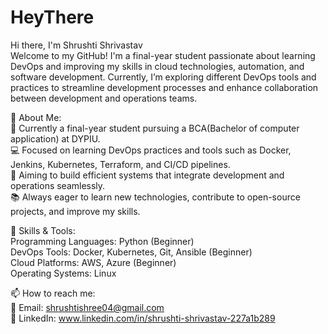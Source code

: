 # HeyThere

Hi there, I'm Shrushti Shrivastav    
Welcome to my GitHub! I'm a final-year student passionate about learning DevOps and improving my skills in cloud technologies, automation, and software development. Currently, I’m exploring different DevOps tools and practices to streamline development processes and enhance collaboration between development and operations teams.    

🚀 About Me:  
🏫 Currently a final-year student  pursuing a BCA(Bachelor of computer application) at DYPIU.  
💻 Focused on learning DevOps practices and tools such as Docker, Jenkins, Kubernetes, Terraform, and CI/CD pipelines.  
🎯 Aiming to build efficient systems that integrate development and operations seamlessly.  
📚 Always eager to learn new technologies, contribute to open-source projects, and improve my skills.  

🔧 Skills & Tools:  
Programming Languages: Python (Beginner)  
DevOps Tools: Docker, Kubernetes, Git, Ansible (Beginner)  
Cloud Platforms: AWS, Azure (Beginner)  
Operating Systems: Linux  

📫 How to reach me:  
📧 Email: shrushtishree04@gmail.com  
💼 LinkedIn: www.linkedin.com/in/shrushti-shrivastav-227a1b289  
